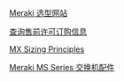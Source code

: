 

[Meraki 选型网站](https://merakisizing.com/#/)

[查询售前许可订购信息](https://www.merakipartners.com/s/ProductCertificationMatrix)

[MX Sizing Principles](https://meraki.cisco.com/product-collateral/mx-sizing-guide/?file)

[Meraki MS Series 交换机配件](https://meraki.cisco.com/product-collateral/ms-family-datasheet/?file)